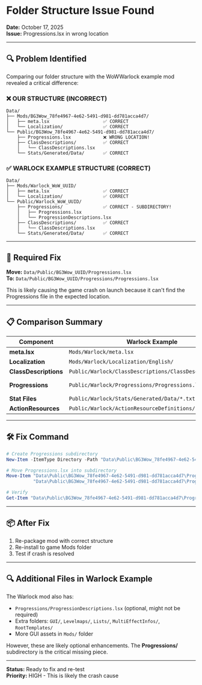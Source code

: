 # Folder Structure Issue Found

**Date:** October 17, 2025  
**Issue:** Progressions.lsx in wrong location

---

## 🔍 Problem Identified

Comparing our folder structure with the WoWWarlock example mod revealed a critical difference:

### ❌ OUR STRUCTURE (INCORRECT)
```
Data/
├── Mods/BG3Wow_78fe4967-4e62-5491-d981-dd781acca4d7/
│   ├── meta.lsx                    ✅ CORRECT
│   └── Localization/               ✅ CORRECT
└── Public/BG3Wow_78fe4967-4e62-5491-d981-dd781acca4d7/
    ├── Progressions.lsx            ❌ WRONG LOCATION!
    ├── ClassDescriptions/          ✅ CORRECT
    │   └── ClassDescriptions.lsx
    └── Stats/Generated/Data/       ✅ CORRECT
```

### ✅ WARLOCK EXAMPLE STRUCTURE (CORRECT)
```
Data/
├── Mods/Warlock_WoW_UUID/
│   ├── meta.lsx                    ✅ CORRECT
│   └── Localization/               ✅ CORRECT
└── Public/Warlock_WoW_UUID/
    ├── Progressions/               ✅ CORRECT - SUBDIRECTORY!
    │   ├── Progressions.lsx
    │   └── ProgressionDescriptions.lsx
    ├── ClassDescriptions/          ✅ CORRECT
    │   └── ClassDescriptions.lsx
    └── Stats/Generated/Data/       ✅ CORRECT
```

---

## 🎯 Required Fix

**Move:** `Data/Public/BG3Wow_UUID/Progressions.lsx`  
**To:** `Data/Public/BG3Wow_UUID/Progressions/Progressions.lsx`

This is likely causing the game crash on launch because it can't find the Progressions file in the expected location.

---

## 📋 Comparison Summary

| Component | Warlock Example | Our Mod | Status |
|-----------|----------------|---------|--------|
| **meta.lsx** | `Mods/Warlock/meta.lsx` | `Mods/BG3Wow/meta.lsx` | ✅ Match |
| **Localization** | `Mods/Warlock/Localization/English/` | `Mods/BG3Wow/Localization/English/` | ✅ Match |
| **ClassDescriptions** | `Public/Warlock/ClassDescriptions/ClassDescriptions.lsx` | `Public/BG3Wow/ClassDescriptions/ClassDescriptions.lsx` | ✅ Match |
| **Progressions** | `Public/Warlock/Progressions/Progressions.lsx` | `Public/BG3Wow/Progressions.lsx` | ❌ **MISMATCH** |
| **Stat Files** | `Public/Warlock/Stats/Generated/Data/*.txt` | `Public/BG3Wow/Stats/Generated/Data/*.txt` | ✅ Match |
| **ActionResources** | `Public/Warlock/ActionResourceDefinitions/` | `Public/BG3Wow/ActionResourceDefinitions/` | ✅ Match |

---

## 🛠️ Fix Command

```powershell
# Create Progressions subdirectory
New-Item -ItemType Directory -Path "Data\Public\BG3Wow_78fe4967-4e62-5491-d981-dd781acca4d7\Progressions" -Force

# Move Progressions.lsx into subdirectory
Move-Item "Data\Public\BG3Wow_78fe4967-4e62-5491-d981-dd781acca4d7\Progressions.lsx" `
          "Data\Public\BG3Wow_78fe4967-4e62-5491-d981-dd781acca4d7\Progressions\Progressions.lsx"

# Verify
Get-Item "Data\Public\BG3Wow_78fe4967-4e62-5491-d981-dd781acca4d7\Progressions\Progressions.lsx"
```

---

## 📦 After Fix

1. Re-package mod with correct structure
2. Re-install to game Mods folder
3. Test if crash is resolved

---

## 🔍 Additional Files in Warlock Example

The Warlock mod also has:
- `Progressions/ProgressionDescriptions.lsx` (optional, might not be required)
- Extra folders: `GUI/`, `Levelmaps/`, `Lists/`, `MultiEffectInfos/`, `RootTemplates/`
- More GUI assets in `Mods/` folder

However, these are likely optional enhancements. The **Progressions/** subdirectory is the critical missing piece.

---

**Status:** Ready to fix and re-test  
**Priority:** HIGH - This is likely the crash cause
